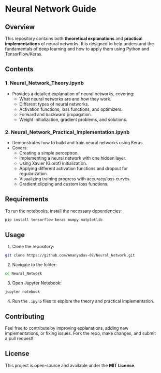 # Neural Network Guide

## Overview
This repository contains both **theoretical explanations** and **practical implementations** of neural networks. It is designed to help understand the fundamentals of deep learning and how to apply them using Python and TensorFlow/Keras.

## Contents
### 1. Neural_Network_Theory.ipynb
- Provides a detailed explanation of neural networks, covering:
  - What neural networks are and how they work.
  - Different types of neural networks.
  - Activation functions, loss functions, and optimizers.
  - Forward and backward propagation.
  - Weight initialization, gradient problems, and solutions.
  
### 2. Neural_Network_Practical_Implementation.ipynb
- Demonstrates how to build and train neural networks using Keras.
- Covers:
  - Creating a simple perceptron.
  - Implementing a neural network with one hidden layer.
  - Using Xavier (Glorot) initialization.
  - Applying different activation functions and dropout for regularization.
  - Visualizing training progress with accuracy/loss curves.
  - Gradient clipping and custom loss functions.

## Requirements
To run the notebooks, install the necessary dependencies:
```bash
pip install tensorflow keras numpy matplotlib
```

## Usage
1. Clone the repository:
```bash
git clone https://github.com/Amanyadav-07/Neural_Network.git
```
2. Navigate to the folder:
```bash
cd Neural_Network
```
3. Open Jupyter Notebook:
```bash
jupyter notebook
```
4. Run the `.ipynb` files to explore the theory and practical implementation.

## Contributing
Feel free to contribute by improving explanations, adding new implementations, or fixing issues. Fork the repo, make changes, and submit a pull request!

## License
This project is open-source and available under the **MIT License**.


